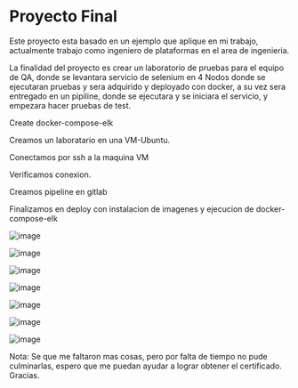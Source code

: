 # Proyecto Final
Este proyecto esta basado en un ejemplo que aplique en mi trabajo, actualmente trabajo como  ingeniero de plataformas  en el area de ingenieria. 

La finalidad del proyecto es crear un laboratorio de pruebas para el equipo de QA, donde se levantara servicio de selenium en 4 Nodos donde se ejecutaran pruebas y sera adquirido y deployado con docker, a su vez sera entregado en un pipiline, donde se ejecutara y se iniciara el servicio, y empezara hacer pruebas de test.

Create docker-compose-elk

Creamos un laboratario en una VM-Ubuntu.

Conectamos por ssh a la maquina VM

Verificamos conexion.

Creamos pipeline en gitlab

Finalizamos en deploy con instalacion de imagenes y ejecucion de docker-compose-elk


![image](https://github.com/manuelteran93/docker-compose-elk/assets/104144485/654f21f2-5da2-4ffb-bbb8-8cb6e7573147)


![image](https://github.com/manuelteran93/docker-compose-elk/assets/104144485/a3cd395e-ffa5-45d9-a39e-39d78b52df53)


![image](https://github.com/manuelteran93/docker-compose-elk/assets/104144485/a35ab127-f6f0-42bc-b7b6-334343996de2)


![image](https://github.com/manuelteran93/docker-compose-elk/assets/104144485/f9b6547c-7d77-4c24-92dc-3f4ca4c8af9c)



![image](https://github.com/manuelteran93/docker-compose-elk/assets/104144485/24d43f08-02f6-4fed-9329-98920fbc6d50)


![image](https://github.com/manuelteran93/docker-compose-elk/assets/104144485/f8e90b74-0ba0-48c7-a116-80761ffa2c6f)

![image](https://github.com/manuelteran93/docker-compose-elk/assets/104144485/2e20a8f8-9319-45b7-bcfe-9fb73b22304c)

Nota:
Se que me faltaron mas cosas, pero por falta de tiempo no pude culminarlas, espero que me puedan ayudar a lograr obtener el certificado. Gracias.


